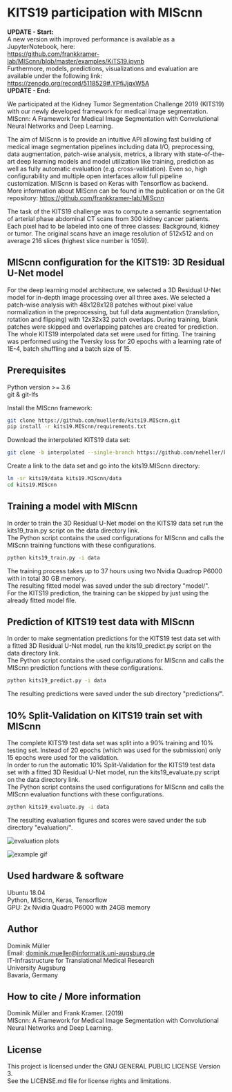 # KITS19 participation with MIScnn

**UPDATE - Start:**  
A new version with improved performance is available as a JupyterNotebook, here:  
https://github.com/frankkramer-lab/MIScnn/blob/master/examples/KiTS19.ipynb  
Furthermore, models, predictions, visualizations and evaluation are available under the following link:  
https://zenodo.org/record/5118529#.YPfiJjqxW5A  
**UPDATE - End:**  

We participated at the Kidney Tumor Segmentation Challenge 2019 (KITS19) with our newly developed framework for medical image segmentation. MIScnn: A Framework for Medical Image Segmentation with Convolutional Neural Networks and Deep Learning.

The aim of MIScnn is to provide an intuitive API allowing fast building of medical
image segmentation pipelines including data I/O, preprocessing, data augmentation, patch-wise analysis, metrics, a library with state-of-the-art
deep learning models and model utilization like training, prediction as well as fully automatic evaluation (e.g. cross-validation).
Even so, high configurability and multiple open interfaces allow full pipeline customization. MIScnn is based on Keras with Tensorflow as backend.\
More information about MIScnn can be found in the publication or on the Git repository: https://github.com/frankkramer-lab/MIScnn

The task of the KITS19 challenge was to compute a semantic segmentation of arterial phase abdominal CT scans from 300 kidney cancer patients. Each pixel had to be labeled into one of three classes: Background, kidney or tumor. The original scans have an image resolution of 512x512 and on average 216 slices (highest slice number is 1059).

## MIScnn configuration for the KITS19: 3D Residual U-Net model

For the deep learning model architecture, we selected a 3D Residual U-Net model for in-depth image processing
over all three axes. We selected a patch-wise analysis with 48x128x128 patches without pixel value normalization in the preprocessing,
but full data augmentation (translation, rotation and flipping) with 12x32x32 patch overlaps.
During training, blank patches were skipped and overlapping patches are created for prediction. The whole KITS19 interpolated data set were used for fitting. The training was performed using the Tversky loss for 20 epochs with a learning rate of 1E-4, batch shuffling and a batch size of 15.

## Prerequisites

Python version >= 3.6\
git & git-lfs

Install the MIScnn framework:
```sh
git clone https://github.com/muellerdo/kits19.MIScnn.git
pip install -r kits19.MIScnn/requirements.txt
```

Download the interpolated KITS19 data set:
```sh
git clone -b interpolated --single-branch https://github.com/neheller/kits19
```

Create a link to the data set and go into the kits19.MIScnn directory:
```sh
ln -sr kits19/data kits19.MIScnn/data
cd kits19.MIScnn
```

## Training a model with MIScnn

In order to train the 3D Residual U-Net model on the KITS19 data set run the kits19_train.py script on the data directory link.\
The Python script contains the used configurations for MIScnn and calls the MIScnn training functions with these configurations.

```sh
python kits19_train.py -i data
```

The training process takes up to 37 hours using two Nvidia Quadrop P6000 with in total 30 GB memory.\
The resulting fitted model was saved under the sub directory "model/".\
For the KITS19 prediction, the training can be skipped by just using the already fitted model file.

## Prediction of KITS19 test data with MIScnn

In order to make segmentation predictions for the KITS19 test data set with a fitted 3D Residual U-Net model, run the kits19_predict.py script on the data directory link.\
The Python script contains the used configurations for MIScnn and calls the MIScnn prediction functions with these configurations.

```sh
python kits19_predict.py -i data
```

The resulting predictions were saved under the sub directory "predictions/".

## 10% Split-Validation on KITS19 train set with MIScnn

The complete KITS19 test data set was split into a 90% training and 10% testing set. Instead of 20 epochs (which was used for the submission) only 15 epochs were used for the validation.\
In order to run the automatic 10% Split-Validation for the KITS19 test data set with a fitted 3D Residual U-Net model, run the kits19_evaluate.py script on the data directory link.\
The Python script contains the used configurations for MIScnn and calls the MIScnn evaluation functions with these configurations.

```sh
python kits19_evaluate.py -i data
```

The resulting evaluation figures and scores were saved under the sub directory "evaluation/".

![evaluation plots](evaluation/multiplot.png)

![example gif](evaluation/visualization.case_00141.gif)

## Used hardware & software

Ubuntu 18.04\
Python, MIScnn, Keras, Tensorflow\
GPU: 2x Nvidia Quadro P6000 with 24GB memory

## Author

Dominik Müller\
Email: dominik.mueller@informatik.uni-augsburg.de\
IT-Infrastructure for Translational Medical Research\
University Augsburg\
Bavaria, Germany

## How to cite / More information

Dominik Müller and Frank Kramer. (2019)\
MIScnn: A Framework for Medical Image Segmentation with Convolutional Neural Networks and Deep Learning.

## License

This project is licensed under the GNU GENERAL PUBLIC LICENSE Version 3.\
See the LICENSE.md file for license rights and limitations.
